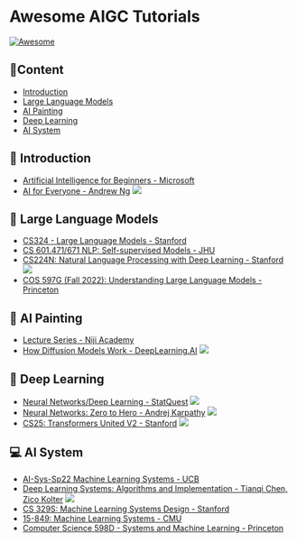 # Awesome AIGC Tutorials
[![Awesome](https://camo.githubusercontent.com/64f8905651212a80869afbecbf0a9c52a5d1e70beab750dea40a994fa9a9f3c6/68747470733a2f2f617765736f6d652e72652f62616467652e737667)](https://github.com/luban-agi/awesome-aigc-tutorials) 

## 📜Content

- [Introduction](#-introduction)
- [Large Language Models](#-large-language-models)
- [AI Painting](#-ai-painting)
- [Deep Learning](#-deep-learning)
- [AI System](#-ai-system)

## 👋 Introduction
- [Artificial Intelligence for Beginners - Microsoft](https://microsoft.github.io/AI-For-Beginners/)
- [AI for Everyone - Andrew Ng](https://www.deeplearning.ai/courses/ai-for-everyone/) ![](https://img.shields.io/badge/video-green)

## 💬 Large Language Models
- [CS324 - Large Language Models - Stanford](https://stanford-cs324.github.io/winter2022/)
- [CS 601.471/671 NLP: Self-supervised Models - JHU](https://self-supervised.cs.jhu.edu/sp2023/index.html)
- [CS224N: Natural Language Processing with Deep Learning - Stanford](https://web.stanford.edu/class/cs224n/) ![](https://img.shields.io/badge/video-green)
- [COS 597G (Fall 2022): Understanding Large Language Models - Princeton](https://www.cs.princeton.edu/courses/archive/fall22/cos597G/)

## 🎨 AI Painting
- [Lecture Series - Niji Academy](https://www.niji.academy/work/lecture)
- [How Diffusion Models Work - DeepLearning.AI](https://www.deeplearning.ai/short-courses/how-diffusion-models-work/) ![](https://img.shields.io/badge/video-green)

## 🧠 Deep Learning
- [Neural Networks/Deep Learning - StatQuest](https://www.youtube.com/playlist?list=PLblh5JKOoLUIxGDQs4LFFD--41Vzf-ME1) ![](https://img.shields.io/badge/video-green)
- [Neural Networks: Zero to Hero - Andrej Karpathy](https://karpathy.ai/zero-to-hero.html) ![](https://img.shields.io/badge/video-green)
- [CS25: Transformers United V2 - Stanford](https://web.stanford.edu/class/cs25/) ![](https://img.shields.io/badge/video-green)

## 💻 AI System
- [AI-Sys-Sp22 Machine Learning Systems - UCB](https://ucbrise.github.io/cs294-ai-sys-sp22/)
- [Deep Learning Systems: Algorithms and Implementation - Tianqi Chen, Zico Kolter](https://dlsyscourse.org/) ![](https://img.shields.io/badge/video-green)
- [CS 329S: Machine Learning Systems Design - Stanford](https://stanford-cs329s.github.io/)
- [15-849: Machine Learning Systems - CMU](https://www.cs.cmu.edu/~zhihaoj2/15-849/)
- [Computer Science 598D - Systems and Machine Learning - Princeton](https://www.cs.princeton.edu/courses/archive/spring21/cos598D/general.html)
